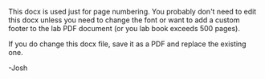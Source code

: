 This docx is used just for page numbering. You probably don't need to edit this docx unless
you need to change the font or want to add a custom footer to the lab PDF document (or you lab
book exceeds 500 pages).

If you do change this docx file, save it as a PDF and replace the existing one.

-Josh
